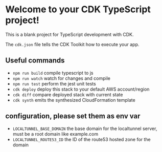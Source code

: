 # Welcome to your CDK TypeScript project!

This is a blank project for TypeScript development with CDK.

The `cdk.json` file tells the CDK Toolkit how to execute your app.

## Useful commands

 * `npm run build`   compile typescript to js
 * `npm run watch`   watch for changes and compile
 * `npm run test`    perform the jest unit tests
 * `cdk deploy`      deploy this stack to your default AWS account/region
 * `cdk diff`        compare deployed stack with current state
 * `cdk synth`       emits the synthesized CloudFormation template

## configuration, please set them as env var
 * `LOCALTUNNEL_BASE_DOMAIN`    the base domain for the localtunnel server, must be a root domain like example.com
 * `LOCALTUNNEL_ROUTE53_ID`     the ID of the route53 hosted zone for the domain
